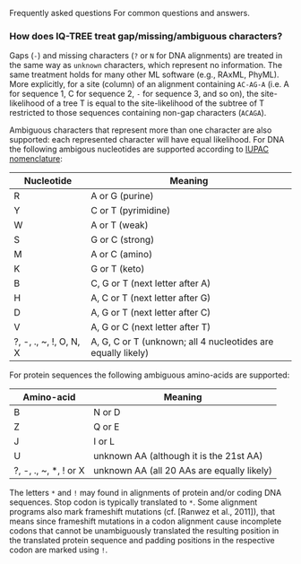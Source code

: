 Frequently asked questions
For common questions and answers.

### How does IQ-TREE treat gap/missing/ambiguous characters?

Gaps (`-`) and missing characters (`?` or `N` for DNA alignments) are treated in the same way as `unknown` characters, which represent no information. The same treatment holds for many other ML software (e.g., RAxML, PhyML). More explicitly,
for a site (column) of an alignment containing `AC-AG-A` (i.e. A for sequence 1, C for sequence 2, `-` for sequence 3, and so on), the site-likelihood of a tree T is equal to the site-likelihood of the subtree of T restricted to those sequences containing non-gap characters (`ACAGA`).

Ambiguous characters that represent more than one character are also supported: each represented character will have equal likelihood. For DNA the following ambigous nucleotides are supported according to [IUPAC nomenclature](https://en.wikipedia.org/wiki/Nucleic_acid_notation):

| Nucleotide | Meaning |
|------------|---------------------------------------------------------------|
| R    | A or G (purine)  |
| Y    | C or T (pyrimidine) |
| W    | A or T (weak) |
| S    | G or C (strong) |
| M    | A or C (amino)|
| K    | G or T (keto)|
| B    | C, G or T (next letter after A) |
| H    | A, C or T (next letter after G) |
| D    | A, G or T (next letter after C) |
| V    | A, G or C (next letter after T) |
| ?, -, ., ~, !, O, N, X | A, G, C or T (unknown; all 4 nucleotides are equally likely) |

For protein sequences the following ambiguous amino-acids are supported:

| Amino-acid | Meaning |
|------------|---------------------------------------------------------------|
| B          | N or D |
| Z          | Q or E |
| J          | I or L |
| U          | unknown AA (although it is the 21st AA) |
| ?, -, ., ~, *, ! or X | unknown AA (all 20 AAs are equally likely) |

The letters `*` and `!` may found in alignments of protein and/or coding DNA sequences. 
Stop codon is typically translated to `*`. Some alignment programs also mark frameshift mutations (cf. [Ranwez et al., 2011]), that means since frameshift mutations in a codon alignment cause incomplete codons that cannot be unambiguously translated the resulting position in the translated protein sequence and padding positions in the respective codon are marked using `!`.